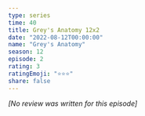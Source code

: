 ```yaml
---
type: series
time: 40
title: Grey's Anatomy 12x2
date: "2022-08-12T00:00:00"
name: "Grey's Anatomy"
season: 12
episode: 2
rating: 3
ratingEmoji: "⭐️⭐️⭐️"
share: false
---
```


*[No review was written for this episode]*